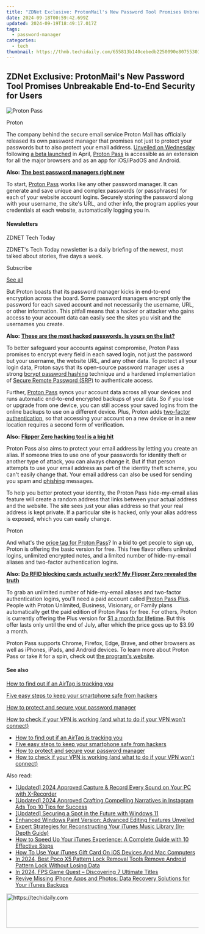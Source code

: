 ```yaml
---
title: "ZDNet Exclusive: ProtonMail's New Password Tool Promises Unbreakable End-to-End Security for Users"
date: 2024-09-18T00:59:42.699Z
updated: 2024-09-19T18:49:17.017Z
tags:
  - password-manager
categories:
  - tech
thumbnail: https://thmb.techidaily.com/655813b140cebedb2250090e80755301611474980aff8421c8d4c222923ee3bc.jpg
---
```


## ZDNet Exclusive: ProtonMail's New Password Tool Promises Unbreakable End-to-End Security for Users

![Proton Pass](https://www.zdnet.com/a/img/resize/3b98ee5cbce3fa5c920c6c4c111b570bb1b312a6/2023/06/29/34d59b7e-eeaf-4d39-84d2-dca4fc34dce0/figure-top-proton-officially-launches-password-manager-with-end-to-end-encryption.jpg?auto=webp&precrop=1500,750,x0,y0&width=1280)

Proton

The company behind the secure email service Proton Mail has officially released its own password manager that promises not just to protect your passwords but to also protect your email address. [Unveiled on Wednesday](https://proton.me/blog/proton-pass-launch) following [a beta launched](https://www.zdnet.com/article/proton-unveils-new-password-manager-with-end-to-end-encryption-for-all-data/) in April, [Proton Pass](https://www.anrdoezrs.net/links/9041660/type/dlg/sid/zd-%5F%5FCOM%5FCLICK%5FID%5F%5F-dtp/https://proton.me/pass) is accessible as an extension for all the major browsers and as an app for iOS/iPadOS and Android.

**Also:** [**The best password managers right now**](https://www.zdnet.com/article/best-password-manager/)

To start, [Proton Pass](https://account.proton.me/pass/signup?product=pass&language=en) works like any other password manager. It can generate and save unique and complex passwords (or passphrases) for each of your website account logins. Securely storing the password along with your username, the site's URL, and other info, the program applies your credentials at each website, automatically logging you in.

#### Newsletters

ZDNET Tech Today

ZDNET's Tech Today newsletter is a daily briefing of the newest, most talked about stories, five days a week.

 Subscribe

[See all](https://www.zdnet.com/newsletters/)

But Proton boasts that its password manager kicks in end-to-end encryption across the board. Some password managers encrypt only the password for each saved account and not necessarily the username, URL, or other information. This pitfall means that a hacker or attacker who gains access to your account data can easily see the sites you visit and the usernames you create.

**Also:** [**These are the most hacked passwords. Is yours on the list?**](https://www.zdnet.com/article/these-are-the-most-hacked-passwords-is-yours-on-the-list/)

To better safeguard your accounts against compromise, Proton Pass promises to encrypt every field in each saved login, not just the password but your username, the website URL, and any other data. To protect all your login data, Proton says that its open-source password manager uses a strong [bcrypt password hashing](https://auth0.com/blog/hashing-in-action-understanding-bcrypt/) technique and a hardened implementation of [Secure Remote Password (SRP)](https://proton.me/blog/encrypted-email-authentication) to authenticate access.

Further, [Proton Pass](https://account.proton.me/pass/signup?product=pass&language=en) syncs your account data across all your devices and runs automatic end-to-end encrypted backups of your data. So if you lose or upgrade from one device, you can still access your saved logins from the online backups to use on a different device. Plus, Proton adds [two-factor authentication](https://www.zdnet.com/article/better-than-the-best-password-how-to-use-2fa-to-improve-your-security/), so that accessing your account on a new device or in a new location requires a second form of verification.

**Also:** [**Flipper Zero hacking tool is a big hit**](https://www.zdnet.com/article/flipper-zero-hacking-tool-is-a-big-hit/)

Proton Pass also aims to protect your email address by letting you create an alias. If someone tries to use one of your passwords for identity theft or another type of attack, you can always change it. But if that person attempts to use your email address as part of the identity theft scheme, you can't easily change that. Your email address can also be used for sending you spam and [phishing](https://www.zdnet.com/article/what-is-phishing-how-to-protect-yourself-from-scam-emails-and-more/) messages.

To help you better protect your identity, the Proton Pass hide-my-email alias feature will create a random address that links between your actual address and the website. The site sees just your alias address so that your real address is kept private. If a particular site is hacked, only your alias address is exposed, which you can easily change.

Proton

And what's the [price tag for Proton Pass](https://account.proton.me/pass/signup?product=pass&language=en)? In a bid to get people to sign up, Proton is offering the basic version for free. This free flavor offers unlimited logins, unlimited encrypted notes, and a limited number of hide-my-email aliases and two-factor authentication logins.

**Also:** [**Do RFID blocking cards actually work? My Flipper Zero revealed the truth**](https://www.zdnet.com/article/do-rfid-blocking-cards-actually-work-my-flipper-zero-revealed-the-truth/)

To grab an unlimited number of hide-my-email aliases and two-factor authentication logins, you'll need a paid account called [Proton Pass Plus](https://account.proton.me/pass/signup?product=pass&language=en). People with Proton Unlimited, Business, Visionary, or Family plans automatically get the paid edition of Proton Pass for free. For others, Proton is currently offering the Plus version for [$1 a month for lifetime](https://account.proton.me/pass/signup?product=pass&language=en). But this offer lasts only until the end of July, after which the price goes up to $3.99 a month.

Proton Pass supports Chrome, Firefox, Edge, Brave, and other browsers as well as iPhones, iPads, and Android devices. To learn more about Proton Pass or take it for a spin, check out [the program's website](https://proton.me/pass).

#### See also

[How to find out if an AirTag is tracking you](https://www.zdnet.com/article/how-to-find-out-if-an-airtag-is-tracking-you/ "How to find out if an AirTag is tracking you")

[Five easy steps to keep your smartphone safe from hackers](https://www.zdnet.com/article/five-easy-steps-to-keep-your-smartphone-safe-from-hackers/ "Five easy steps to keep your smartphone safe from hackers")

[How to protect and secure your password manager](https://www.zdnet.com/article/how-to-protect-and-secure-your-password-manager/ "How to protect and secure your password manager")

[How to check if your VPN is working (and what to do if your VPN won't connect)](https://www.zdnet.com/article/how-to-check-if-your-vpn-is-working-and-what-to-do-if-your-vpn-wont-connect/ "How to check if your VPN is working (and what to do if your VPN won't connect)")

* [How to find out if an AirTag is tracking you](https://www.zdnet.com/article/how-to-find-out-if-an-airtag-is-tracking-you/ "How to find out if an AirTag is tracking you")
* [Five easy steps to keep your smartphone safe from hackers](https://www.zdnet.com/article/five-easy-steps-to-keep-your-smartphone-safe-from-hackers/ "Five easy steps to keep your smartphone safe from hackers")
* [How to protect and secure your password manager](https://www.zdnet.com/article/how-to-protect-and-secure-your-password-manager/ "How to protect and secure your password manager")
* [How to check if your VPN is working (and what to do if your VPN won't connect)](https://www.zdnet.com/article/how-to-check-if-your-vpn-is-working-and-what-to-do-if-your-vpn-wont-connect/ "How to check if your VPN is working (and what to do if your VPN won't connect)")

<ins class="adsbygoogle"
     style="display:block"
     data-ad-format="autorelaxed"
     data-ad-client="ca-pub-7571918770474297"
     data-ad-slot="1223367746"></ins>

<ins class="adsbygoogle"
     style="display:block"
     data-ad-client="ca-pub-7571918770474297"
     data-ad-slot="8358498916"
     data-ad-format="auto"
     data-full-width-responsive="true"></ins>

<span class="atpl-alsoreadstyle">Also read:</span>
<div><ul>
<li><a href="https://remote-screen-capture.techidaily.com/updated-2024-approved-capture-and-record-every-sound-on-your-pc-with-x-recorder/"><u>[Updated] 2024 Approved Capture & Record Every Sound on Your PC with X-Recorder</u></a></li>
<li><a href="https://instagram-video-files.techidaily.com/updated-2024-approved-crafting-compelling-narratives-in-instagram-ads-top-10-tips-for-success/"><u>[Updated] 2024 Approved Crafting Compelling Narratives in Instagram Ads Top 10 Tips for Success</u></a></li>
<li><a href="https://extra-guidance.techidaily.com/updated-securing-a-spot-in-the-future-with-windows-11/"><u>[Updated] Securing a Spot in the Future with Windows 11</u></a></li>
<li><a href="https://vp-tips.techidaily.com/enhanced-windows-paint-version-advanced-editing-features-unveiled/"><u>Enhanced Windows Paint Version: Advanced Editing Features Unveiled</u></a></li>
<li><a href="https://app-tips.techidaily.com/expert-strategies-for-reconstructing-your-itunes-music-library-in-depth-guide/"><u>Expert Strategies for Reconstructing Your iTunes Music Library (In-Depth Guide)</u></a></li>
<li><a href="https://app-tips.techidaily.com/how-to-speed-up-your-itunes-experience-a-complete-guide-with-10-effective-steps/"><u>How to Speed Up Your iTunes Experience: A Complete Guide with 10 Effective Steps</u></a></li>
<li><a href="https://app-tips.techidaily.com/how-to-use-your-itunes-gift-card-on-ios-devices-and-mac-computers/"><u>How To Use Your iTunes Gift Card On iOS Devices And Mac Computers</u></a></li>
<li><a href="https://easy-unlock-android.techidaily.com/in-2024-best-poco-x5-pattern-lock-removal-tools-remove-android-pattern-lock-without-losing-data-by-drfone-android/"><u>In 2024, Best Poco X5 Pattern Lock Removal Tools Remove Android Pattern Lock Without Losing Data</u></a></li>
<li><a href="https://video-capture.techidaily.com/in-2024-fps-game-quest-discovering-7-ultimate-titles/"><u>In 2024, FPS Game Quest – Discovering 7 Ultimate Titles</u></a></li>
<li><a href="https://app-tips.techidaily.com/revive-missing-iphone-apps-and-photos-data-recovery-solutions-for-your-itunes-backups/"><u>Revive Missing iPhone Apps and Photos: Data Recovery Solutions for Your iTunes Backups</u></a></li>
</ul></div>

<!-- affiliate ads begin -->
<a href="https://appsumo.8odi.net/c/5597632/2049378/7443" target="_top" id="2049378">
  <img src="//a.impactradius-go.com/display-ad/7443-2049378" border="0" alt="https://techidaily.com" width="728" height="90"/>
</a>
<img height="0" width="0" src="https://appsumo.8odi.net/i/5597632/2049378/7443" style="position:absolute;visibility:hidden;" border="0" />
<!-- affiliate ads end -->

